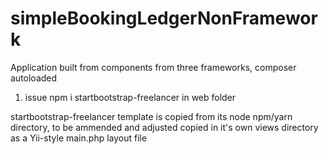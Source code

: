 # simpleBookingLedgerNonFramework
Application built from components from three frameworks, composer autoloaded

1) issue npm i startbootstrap-freelancer in web folder


startbootstrap-freelancer template is copied from its node npm/yarn directory,
to be ammended and adjusted copied in it's own views directory as a Yii-style main.php layout file
